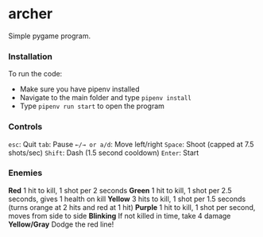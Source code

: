 # archer
Simple pygame program.

### Installation
To run the code:
- Make sure you have pipenv installed
- Navigate to the main folder and type `pipenv install`
- Type `pipenv run start` to open the program

### Controls
`esc`: Quit
`tab`: Pause
`←/→ or a/d`: Move left/right
`Space`: Shoot (capped at 7.5 shots/sec)
`Shift`: Dash (1.5 second cooldown)
`Enter`: Start

### Enemies
**Red** 1 hit to kill, 1 shot per 2 seconds
**Green** 1 hit to kill, 1 shot per 2.5 seconds, gives 1 health on kill
**Yellow** 3 hits to kill, 1 shot per 1.5 seconds (turns orange at 2 hits and red at 1 hit)
**Purple** 1 hit to kill, 1 shot per second, moves from side to side
**Blinking** If not killed in time, take 4 damage
**Yellow/Gray** Dodge the red line!
